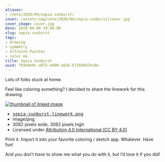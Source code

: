 ```yaml
---
aliases:
- /note/2020/99/sepia-sunburst/
cover: /assets/img/note/2020/04/sepia-sunburst/cover.jpg
cover_image: cover.jpg
date: 2020-04-08 19:46:00
slug: sepia-sunburst
tags:
- drawing
- symmetry
- Infinite Painter
- color me
title: Sepia Sunburst
uuid: f03e9e9c-a875-4400-a816-572449d74c8e
---
```


Lots of folks stuck at home.

Feel like coloring something? I decided to share the linework for this drawing.

<div class="image-link"><div class="image-link-preview">
      <a href="/assets/img/note/2020/04/sepia-sunburst/sepia-sunburst-linework.png">
        <img src="/assets/img/note/2020/04/sepia-sunburst/sepia-sunburst-linework-96x96.png" alt="thumbnail of linked image" />
      </a>
    </div>
    <div class="image-link-details">
      <ul>
        <li>
          <a href="/assets/img/note/2020/04/sepia-sunburst/sepia-sunburst-linework.png">
            <tt>sepia-sunburst-linework.png</tt>
          </a>
        </li>
        <li>image/png</li>
        <li>3082 pixels wide, 3082 pixels high</li>
        <li>Licensed under <a href="https://creativecommons.org/licenses/by/4.0/">Attribution 4.0 International (CC BY 4.0)</a></li>
      </ul>
    </div></div>

Print it. Import it into your favorite coloring / sketch app. Whatever.  Have
fun!

And you don’t *have* to show me what you do with it, but I’d love it if you
did!